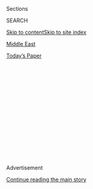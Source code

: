 <div id="app">

<div>

<div>

<div>

<div class="NYTAppHideMasthead css-1q2w90k e1suatyy0">

<div class="section css-ui9rw0 e1suatyy2">

<div class="css-eph4ug er09x8g0">

<div class="css-6n7j50">

</div>

<span class="css-1dv1kvn">Sections</span>

<div class="css-10488qs">

<span class="css-1dv1kvn">SEARCH</span>

</div>

[Skip to content](#site-content)[Skip to site index](#site-index)

</div>

<div id="masthead-section-label" class="css-1wr3we4 eaxe0e00">

[Middle
East](https://www.nytimes.com/section/world/middleeast)

</div>

<div class="css-10698na e1huz5gh0">

</div>

</div>

<div id="masthead-bar-one" class="section hasLinks css-15hmgas e1csuq9d3">

<div class="css-uqyvli e1csuq9d0">

</div>

<div class="css-1uqjmks e1csuq9d1">

</div>

<div class="css-9e9ivx">

[](https://myaccount.nytimes.com/auth/login?response_type=cookie&client_id=vi)

</div>

<div class="css-1bvtpon e1csuq9d2">

[Today’s
Paper](https://www.nytimes.com/section/todayspaper)

</div>

</div>

</div>

</div>

<div data-aria-hidden="false">

<div id="site-content" data-role="main">

<div>

<div class="css-1aor85t" style="opacity:0.000000001;z-index:-1;visibility:hidden">

<div class="css-1hqnpie">

<div class="css-epjblv">

<span class="css-17xtcya">[Middle
East](/section/world/middleeast)</span><span class="css-x15j1o">|</span><span class="css-fwqvlz">Trump
Pressures Obama Over U.N. Resolution on Israeli
Settlements</span>

</div>

<div class="css-k008qs">

<div class="css-1iwv8en">

<span class="css-18z7m18"></span>

<div>

</div>

</div>

<span class="css-1n6z4y">https://nyti.ms/2ijBAiu</span>

<div class="css-1705lsu">

<div class="css-4xjgmj">

<div class="css-4skfbu" data-role="toolbar" data-aria-label="Social Media Share buttons, Save button, and Comments Panel with current comment count" data-testid="share-tools">

  - 
  - 
  - 
  - 
    
    <div class="css-6n7j50">
    
    </div>

  - 
  - 

</div>

</div>

</div>

</div>

</div>

</div>

<div class="css-13pd83m">

</div>

<div id="top-wrapper" class="css-1sy8kpn">

<div id="top-slug" class="css-l9onyx">

Advertisement

</div>

[Continue reading the main
story](#after-top)

<div class="ad top-wrapper" style="text-align:center;height:100%;display:block;min-height:250px">

<div id="top" class="place-ad" data-position="top" data-size-key="top">

</div>

</div>

<div id="after-top">

</div>

</div>

<div id="sponsor-wrapper" class="css-1hyfx7x">

<div id="sponsor-slug" class="css-19vbshk">

Supported by

</div>

[Continue reading the main
story](#after-sponsor)

<div id="sponsor" class="ad sponsor-wrapper" style="text-align:center;height:100%;display:block">

</div>

<div id="after-sponsor">

</div>

</div>

<div class="css-1vkm6nb ehdk2mb0">

# Trump Pressures Obama Over U.N. Resolution on Israeli Settlements

</div>

<div class="css-79elbk" data-testid="photoviewer-wrapper">

<div class="css-z3e15g" data-testid="photoviewer-wrapper-hidden">

</div>

<div class="css-1a48zt4 ehw59r15" data-testid="photoviewer-children">

![<span class="css-16f3y1r e13ogyst0" data-aria-hidden="true">Homes in
the Israeli settler outpost of Amona in the West
Bank.</span><span class="css-cnj6d5 e1z0qqy90" itemprop="copyrightHolder"><span class="css-1ly73wi e1tej78p0">Credit...</span><span><span>Baz
Ratner/Reuters</span></span></span>](https://static01.nyt.com/images/2016/12/23/world/23ISRAEL/23ISRAEL-articleLarge.jpg?quality=75&auto=webp&disable=upscale)

</div>

</div>

<div class="css-xt80pu e12qa4dv0">

<div class="css-18e8msd">

<div class="css-vp77d3 epjyd6m0">

<div class="css-1baulvz">

By [<span class="css-1baulvz" itemprop="name">Peter
Baker</span>](http://www.nytimes.com/by/peter-baker) and
[<span class="css-1baulvz last-byline" itemprop="name">Somini
Sengupta</span>](http://www.nytimes.com/by/somini-sengupta)

</div>

</div>

  - Dec. 22,
    2016

  - 
    
    <div class="css-4xjgmj">
    
    <div class="css-d8bdto" data-role="toolbar" data-aria-label="Social Media Share buttons, Save button, and Comments Panel with current comment count" data-testid="share-tools">
    
      - 
      - 
      - 
      - 
        
        <div class="css-6n7j50">
        
        </div>
    
      - 
      - 
    
    </div>
    
    </div>

</div>

</div>

<div class="section meteredContent css-1r7ky0e" name="articleBody" itemprop="articleBody">

<div class="css-1fanzo5 StoryBodyCompanionColumn">

<div class="css-53u6y8">

JERUSALEM — President-elect [Donald J.
Trump](http://www.nytimes.com/topic/person/donald-trump?inline=nyt-per)
thrust himself into one of the world’s most polarizing debates on
Thursday by pressuring [President
Obama](http://topics.nytimes.com/top/reference/timestopics/people/o/barack_obama/index.html?inline=nyt-per)
to veto a [United
Nations](http://topics.nytimes.com/top/reference/timestopics/organizations/u/united_nations/index.html?inline=nyt-org)
resolution critical of
[Israel](http://www.nytimes.com/topic/destination/israel), the newly
elected leader’s most direct intervention in foreign policy during his
transition to power.

Mr. Trump spoke out after Israeli officials contacted his team for help
in blocking the draft resolution condemning settlement construction even
as they lobbied its sponsor,
[Egypt](http://www.nytimes.com/topic/destination/egypt). Within a couple
of hours, Egypt withdrew the resolution, at least temporarily, and its
president, Abdel Fattah el-Sisi, called Mr. Trump to discuss how “to
establish true peace in the Middle East,” according to an aide to the
president-elect.

Mr. Trump’s forceful intervention was a rare effort by a new president
to shape international events even before taking office. While new
presidents typically refrain from weighing in on current issues during
the interregnum between their election and inauguration, Mr. Trump’s
statement underscored that he does not plan to wait for the swearing in.

He has already upended decades of American policy by [speaking directly
with Taiwan’s
leader](http://www.nytimes.com/2016/12/02/us/politics/trump-speaks-with-taiwans-leader-a-possible-affront-to-china.html?_r=0),
and he has spoken out regularly on events like this week’s terrorist
attack in Germany. But his push to stop a United Nations resolution
criticizing Israel was more directly aimed at decisions still being made
by his predecessor in his final days in office.

</div>

</div>

<div class="css-1fanzo5 StoryBodyCompanionColumn">

<div class="css-53u6y8">

The move also highlighted the stark shift on Middle East policy ahead
when the new administration takes over in a month. Combined with his
pledge to move the United States Embassy to Jerusalem and his [selection
of a pro-settlement
ambassador](http://www.nytimes.com/2016/12/15/us/politics/donald-trump-david-friedman-israel-ambassador.html)
to Israel, Mr. Trump’s involvement Thursday signaled an intent to play
an active role in Middle East peace issues as a strong ally of Israel’s.

The Egyptian-sponsored resolution would have condemned Israeli housing
construction in East Jerusalem and the occupied West Bank as a “flagrant
violation under international law” that was “dangerously imperiling the
viability” of a future peace settlement establishing a Palestinian
state. The United States has routinely used its veto at the Security
Council to block similar measures, [including under Mr. Obama
in 2011](http://www.nytimes.com/2011/02/19/world/middleeast/19nations.html).
But Mr. Obama refused to commit to doing so again this time.

Mr. Trump said flatly that he should. “As the United States has long
maintained, peace between the Israelis and the Palestinians will only
come through direct negotiations between the parties and not through the
imposition of terms by the United Nations,” the president-elect said.
“This puts Israel in a very poor negotiating position and is extremely
unfair to all Israelis.”

Mr. Trump amplified his position by posting the statement on Facebook
and Twitter as well, but a transition official insisted on anonymity to
confirm the president-elect’s conversation with Mr. Sisi because of the
sensitivity of the matter. Mr. Trump’s words echoed the positions
expressed by Israeli leaders, including Prime Minister Benjamin
Netanyahu, who has welcomed Mr. Trump’s election as a breath of fresh
air after years of clashes with Mr. Obama.

According to Security Council Report, an independent research
organization, the United States [has vetoed 30
resolutions](http://www.securitycouncilreport.org/atf/cf/%7B65BFCF9B-6D27-4E9C-8CD3-CF6E4FF96FF9%7D/SCR-veto-insert-2.pdf)
regarding Israel and the Palestinians, plus a dozen more regarding
Israel and Lebanon or Syria, more than half of its 77 vetoes since the
United Nations was founded in 1946.

</div>

</div>

<div class="css-1fanzo5 StoryBodyCompanionColumn">

<div class="css-53u6y8">

Mr. Netanyahu cited that history on Thursday. “I hope the U.S. won’t
abandon this policy,” he said. “I hope it will abide by the principles
set by President Obama himself in his speech in the U.N. in 2011 — that
peace will come not through U.N. resolutions, but only through direct
negotiations between the parties.”

Frustrated by two failed efforts to broker peace between Israelis and
Palestinians during his tenure, Mr. Obama has been considering an effort
to lay out an American framework during his final days in office.
[Palestinian](http://topics.nytimes.com/top/reference/timestopics/subjects/p/palestinians/index.html?inline=nyt-classifier)
leaders and their allies had hoped he would allow the anti-settlement
resolution at the United Nations to pass as an expression of frustration
at Israeli policies.

A Palestinian delegation traveled to Washington this month to urge Mr.
Obama’s team to support the anti-settlement resolution or at least
abstain. Mr. Obama’s advisers did not disclose a position and were
holding out until the vote to watch how the matter developed. The
Palestinians were unable to meet with Mr. Trump’s aides and expressed
disappointment on Thursday with his position. “A veto means support of
settlement activities,” Saeb Erekat, the Palestinian negotiator, said
after the resolution was pulled. “A veto means abandoning the two-state
solution and peace efforts.”

Asked about Mr. Trump’s comments, a visibly upset Palestinian ambassador
to the United Nations, Riyad Mansour, said, “He is acting on behalf of
Netanyahu.”

The return of the Palestinian cause to the world stage could serve the
interests of some Arab leaders eager to turn public attention away from
troubles at home. The government of Mr. Sisi, which sponsored the
resolution as the Arab representative on the Security Council, faces
domestic challenges stemming from a deteriorating economy, a persistent
Islamic terrorist insurgency and this month’s [bombing of a Coptic
Christian
cathedral](http://www.nytimes.com/2016/12/11/world/middleeast/cairo-coptic-cathedral-attack.html?ref=world&_r=0).

At the same time, it could distract from Mr. Netanyahu’s efforts to
forge stronger relations with Sunni Arab nations on the basis of shared
antipathy toward [Iran](http://www.nytimes.com/topic/destination/iran),
dominated by a Shiite theocracy that has threatened Israel’s existence
and challenged Arab interests in the region. Arab leaders, who have
largely overlooked the Palestinian issue in recent years, may feel
pressured to distance themselves from Israel again if their own publics
are angered at the treatment of Palestinians.

Egypt backed off on the resolution after Mr. Netanyahu’s government put
pressure on Mr. Sisi’s government to withdraw it, shortly before Arab
ambassadors meeting at the United Nations endorsed it.

</div>

</div>

<div class="css-1fanzo5 StoryBodyCompanionColumn">

<div class="css-53u6y8">

Mr. Netanyahu treated the pending United Nations vote as a crisis,
staying up late into the night discussing it with aides and posting on
his own Twitter account, at 3:28 a.m. local time, a message urging Mr.
Obama to veto what he called the “anti-Israel” resolution. “The Israelis
leaned on the Egyptians this morning to postpone the vote, and the
Egyptians basically caved,” said a Western official, speaking on the
condition of anonymity because of the diplomatic sensitivity of the
matter.

Arab officials met in Cairo on Thursday night to consider their next
move. “The negotiations over the Arab proposal for the Israeli
settlements on occupied Palestinian territories are still not finished
at both the United Nations and the Arab League’s anti-occupation
committee,” said Ahmed Abu Zeid, a spokesman for the Egyptian Foreign
Ministry, according to Egyptian state news.

If the White House had let the resolution pass, it would have been a
symbolic blow to the diplomatic shield that the United States has always
offered Israel. It would also have sent a strong signal of international
disapproval over the construction of settlements, regarded by many as
illegal under international law.

A former top Obama adviser suggested that the president should consider
supporting the resolution because settlements are an obstacle to peace
and therefore the real damage to Israel. “The resolution is about
settlements, not negotiations,” Martin Indyk, a former special envoy
under Mr. Obama, wrote on Twitter. “Vetoing would mean vetoing US policy
on settlements.”

But Aaron David Miller, another former Middle East peace negotiator,
said supporting the resolution would have plunged the administration
into an issue that the past several administrations had avoided: the
legality of the settlements.

“The problem with voting for this,” Mr. Miller said, “is that Trump will
disavow it and U.S. credibility on the issue will again be undermined,
not to mention what the Israelis might do on the ground in response, to
which the new administration may acquiesce.”

</div>

</div>

<div class="css-cfo9c3">

</div>

</div>

<div>

</div>

<div>

</div>

<div>

</div>

<div>

<div id="bottom-wrapper" class="css-1ede5it">

<div id="bottom-slug" class="css-l9onyx">

Advertisement

</div>

[Continue reading the main
story](#after-bottom)

<div id="bottom" class="ad bottom-wrapper" style="text-align:center;height:100%;display:block;min-height:90px">

</div>

<div id="after-bottom">

</div>

</div>

</div>

</div>

</div>

## Site Index

<div>

</div>

## Site Information Navigation

  - [© <span>2020</span> <span>The New York Times
    Company</span>](https://help.nytimes.com/hc/en-us/articles/115014792127-Copyright-notice)

<!-- end list -->

  - [NYTCo](https://www.nytco.com/)
  - [Contact
    Us](https://help.nytimes.com/hc/en-us/articles/115015385887-Contact-Us)
  - [Work with us](https://www.nytco.com/careers/)
  - [Advertise](https://nytmediakit.com/)
  - [T Brand Studio](http://www.tbrandstudio.com/)
  - [Your Ad
    Choices](https://www.nytimes.com/privacy/cookie-policy#how-do-i-manage-trackers)
  - [Privacy](https://www.nytimes.com/privacy)
  - [Terms of
    Service](https://help.nytimes.com/hc/en-us/articles/115014893428-Terms-of-service)
  - [Terms of
    Sale](https://help.nytimes.com/hc/en-us/articles/115014893968-Terms-of-sale)
  - [Site
    Map](https://spiderbites.nytimes.com)
  - [Help](https://help.nytimes.com/hc/en-us)
  - [Subscriptions](https://www.nytimes.com/subscription?campaignId=37WXW)

</div>

</div>

</div>

</div>
